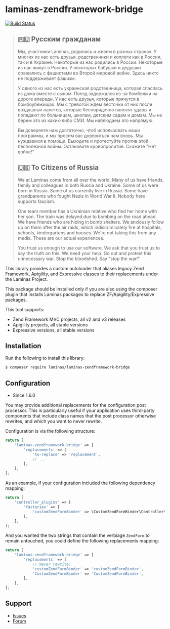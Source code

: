 # laminas-zendframework-bridge

[![Build Status](https://github.com/laminas/laminas-zendframework-bridge/workflows/Continuous%20Integration/badge.svg)](https://github.com/laminas/laminas-zendframework-bridge/actions?query=workflow%3A"Continuous+Integration")

> ## 🇷🇺 Русским гражданам
> 
> Мы, участники Laminas, родились и живем в разных странах. У многих из нас есть друзья, родственники и коллеги как в России, так и в Украине. Некоторые из нас родились в России. Некоторые из нас живут в России. У некоторых бабушки и дедушки сражались с фашистами во Второй мировой войне. Здесь никто не поддерживает фашизм.
> 
> У одного из нас есть украинская родственница, которая спаслась из дома вместе с сыном. Поезд задержался из-за бомбежки на дороге впереди. У нас есть друзья, которые прячутся в бомбоубежищах. Мы с тревогой ждем весточки от них после воздушных налетов, которые беспорядочно наносят удары и попадают по больницам, школам, детским садам и домам. Мы не берем это из каких-либо СМИ. Мы наблюдаем это напрямую.
> 
> Вы доверяете нам достаточно, чтоб использовать наши программы, и мы просим вас довериться нам вновь. Мы нуждаемся в помощи. Выходите и протестуйте против этой бесполезной войны. Остановите кровопролитие. Скажите "Нет войне!"
> 
> ## 🇺🇸 To Citizens of Russia
> 
> We at Laminas come from all over the world. Many of us have friends, family and colleagues in both Russia and Ukraine. Some of us were born in Russia. Some of us currently live in Russia. Some have grandparents who fought Nazis in World War II. Nobody here supports fascism.
> 
> One team member has a Ukrainian relative who fled her home with her son. The train was delayed due to bombing on the road ahead. We have friends who are hiding in bomb shelters. We anxiously follow up on them after the air raids, which indiscriminately fire at hospitals, schools, kindergartens and houses. We're not taking this from any media. These are our actual experiences.
> 
> You trust us enough to use our software. We ask that you trust us to say the truth on this. We need your help. Go out and protest this unnecessary war. Stop the bloodshed. Say "stop the war!"


This library provides a custom autoloader that aliases legacy Zend Framework,
Apigility, and Expressive classes to their replacements under the Laminas
Project.

This package should be installed only if you are also using the composer plugin
that installs Laminas packages to replace ZF/Apigility/Expressive packages.

This tool supports:

* Zend Framework MVC projects, all v2 and v3 releases
* Apigility projects, all stable versions
* Expressive versions, all stable versions

## Installation

Run the following to install this library:

```bash
$ composer require laminas/laminas-zendframework-bridge
```

## Configuration

- Since 1.6.0

You may provide additional replacements for the configuration post processor.
This is particularly useful if your application uses third-party components that include class names that the post processor otherwise rewrites, and which you want to never rewrite.

Configuration is via the following structure:

```php
return [
    'laminas-zendframework-bridge' => [
        'replacements' => [
            'to-replace' => 'replacement',
            // ...
        ],
    ],
];
```

As an example, if your configuration included the following dependency mapping:

```php
return [
    'controller_plugins' => [
        'factories' => [
            'customZendFormBinder' => \CustomZendFormBinder\Controller\Plugin\Factory\BinderPluginFactory::class,
        ],
    ],
];
```

And you wanted the two strings that contain the verbiage `ZendForm` to remain untouched, you could define the following replacements mapping:

```php
return [
    'laminas-zendframework-bridge' => [
        'replacements' => [
            // Never rewrite!
            'customZendFormBinder' => 'customZendFormBinder',
            'CustomZendFormBinder' => 'CustomZendFormBinder',
        ],
    ],
];
```

## Support

* [Issues](https://github.com/laminas/laminas-zendframework-bridge/issues/)
* [Forum](https://discourse.laminas.dev/)
